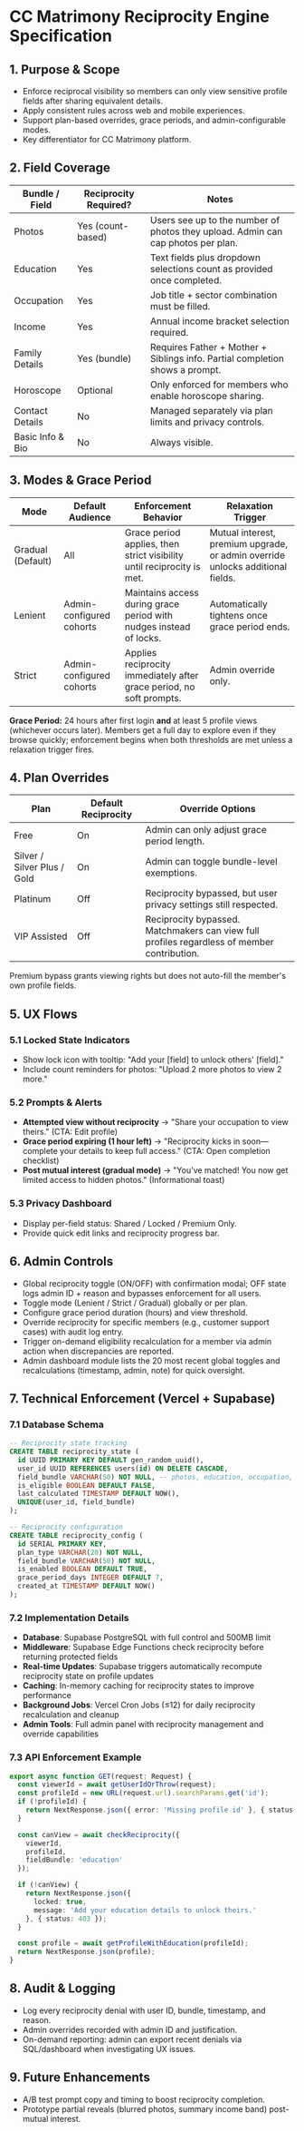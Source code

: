 # CC Matrimony Reciprocity Engine Specification

## 1. Purpose & Scope
- Enforce reciprocal visibility so members can only view sensitive profile fields after sharing equivalent details.
- Apply consistent rules across web and mobile experiences.
- Support plan-based overrides, grace periods, and admin-configurable modes.
- Key differentiator for CC Matrimony platform.

## 2. Field Coverage
| Bundle / Field | Reciprocity Required? | Notes |
|----------------|-----------------------|-------|
| Photos | Yes (count-based) | Users see up to the number of photos they upload. Admin can cap photos per plan. |
| Education | Yes | Text fields plus dropdown selections count as provided once completed. |
| Occupation | Yes | Job title + sector combination must be filled. |
| Income | Yes | Annual income bracket selection required. |
| Family Details | Yes (bundle) | Requires Father + Mother + Siblings info. Partial completion shows a prompt. |
| Horoscope | Optional | Only enforced for members who enable horoscope sharing. |
| Contact Details | No | Managed separately via plan limits and privacy controls. |
| Basic Info & Bio | No | Always visible. |

## 3. Modes & Grace Period
| Mode | Default Audience | Enforcement Behavior | Relaxation Trigger |
|------|------------------|----------------------|--------------------|
| Gradual (Default) | All | Grace period applies, then strict visibility until reciprocity is met. | Mutual interest, premium upgrade, or admin override unlocks additional fields. |
| Lenient | Admin-configured cohorts | Maintains access during grace period with nudges instead of locks. | Automatically tightens once grace period ends. |
| Strict | Admin-configured cohorts | Applies reciprocity immediately after grace period, no soft prompts. | Admin override only. |

**Grace Period:** 24 hours after first login **and** at least 5 profile views (whichever occurs later). Members get a full day to explore even if they browse quickly; enforcement begins when both thresholds are met unless a relaxation trigger fires.

## 4. Plan Overrides
| Plan | Default Reciprocity | Override Options |
|------|---------------------|------------------|
| Free | On | Admin can only adjust grace period length. |
| Silver / Silver Plus / Gold | On | Admin can toggle bundle-level exemptions. |
| Platinum | Off | Reciprocity bypassed, but user privacy settings still respected. |
| VIP Assisted | Off | Reciprocity bypassed. Matchmakers can view full profiles regardless of member contribution. |

Premium bypass grants viewing rights but does not auto-fill the member's own profile fields.

## 5. UX Flows
### 5.1 Locked State Indicators
- Show lock icon with tooltip: "Add your [field] to unlock others' [field]."
- Include count reminders for photos: "Upload 2 more photos to view 2 more."

### 5.2 Prompts & Alerts
- **Attempted view without reciprocity** → "Share your occupation to view theirs." (CTA: Edit profile)
- **Grace period expiring (1 hour left)** → "Reciprocity kicks in soon—complete your details to keep full access." (CTA: Open completion checklist)
- **Post mutual interest (gradual mode)** → "You've matched! You now get limited access to hidden photos." (Informational toast)

### 5.3 Privacy Dashboard
- Display per-field status: Shared / Locked / Premium Only.
- Provide quick edit links and reciprocity progress bar.

## 6. Admin Controls
- Global reciprocity toggle (ON/OFF) with confirmation modal; OFF state logs admin ID + reason and bypasses enforcement for all users.
- Toggle mode (Lenient / Strict / Gradual) globally or per plan.
- Configure grace period duration (hours) and view threshold.
- Override reciprocity for specific members (e.g., customer support cases) with audit log entry.
- Trigger on-demand eligibility recalculation for a member via admin action when discrepancies are reported.
- Admin dashboard module lists the 20 most recent global toggles and recalculations (timestamp, admin, note) for quick oversight.

## 7. Technical Enforcement (Vercel + Supabase)

### **7.1 Database Schema**
```sql
-- Reciprocity state tracking
CREATE TABLE reciprocity_state (
  id UUID PRIMARY KEY DEFAULT gen_random_uuid(),
  user_id UUID REFERENCES users(id) ON DELETE CASCADE,
  field_bundle VARCHAR(50) NOT NULL, -- photos, education, occupation, income, family
  is_eligible BOOLEAN DEFAULT FALSE,
  last_calculated TIMESTAMP DEFAULT NOW(),
  UNIQUE(user_id, field_bundle)
);

-- Reciprocity configuration
CREATE TABLE reciprocity_config (
  id SERIAL PRIMARY KEY,
  plan_type VARCHAR(20) NOT NULL,
  field_bundle VARCHAR(50) NOT NULL,
  is_enabled BOOLEAN DEFAULT TRUE,
  grace_period_days INTEGER DEFAULT 7,
  created_at TIMESTAMP DEFAULT NOW()
);
```

### **7.2 Implementation Details**
- **Database**: Supabase PostgreSQL with full control and 500MB limit
- **Middleware**: Supabase Edge Functions check reciprocity before returning protected fields
- **Real-time Updates**: Supabase triggers automatically recompute reciprocity state on profile updates
- **Caching**: In-memory caching for reciprocity states to improve performance
- **Background Jobs**: Vercel Cron Jobs (≤12) for daily reciprocity recalculation and cleanup
- **Admin Tools**: Full admin panel with reciprocity management and override capabilities

### **7.3 API Enforcement Example**

```typescript
export async function GET(request: Request) {
  const viewerId = await getUserIdOrThrow(request);
  const profileId = new URL(request.url).searchParams.get('id');
  if (!profileId) {
    return NextResponse.json({ error: 'Missing profile id' }, { status: 400 });
  }

  const canView = await checkReciprocity({
    viewerId,
    profileId,
    fieldBundle: 'education'
  });

  if (!canView) {
    return NextResponse.json({
      locked: true,
      message: 'Add your education details to unlock theirs.'
    }, { status: 403 });
  }

  const profile = await getProfileWithEducation(profileId);
  return NextResponse.json(profile);
}
```

## 8. Audit & Logging
- Log every reciprocity denial with user ID, bundle, timestamp, and reason.
- Admin overrides recorded with admin ID and justification.
- On-demand reporting: admin can export recent denials via SQL/dashboard when investigating UX issues.

## 9. Future Enhancements
- A/B test prompt copy and timing to boost reciprocity completion.
- Prototype partial reveals (blurred photos, summary income band) post-mutual interest.
